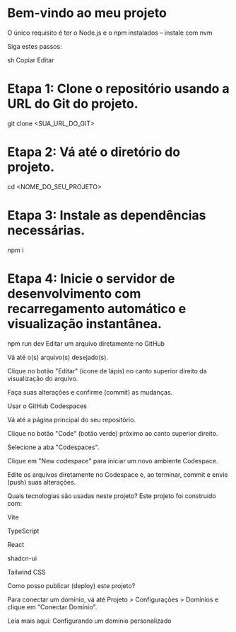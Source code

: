 # Bem-vindo ao meu projeto

O único requisito é ter o Node.js e o npm instalados – instale com nvm

Siga estes passos:

sh
Copiar
Editar
# Etapa 1: Clone o repositório usando a URL do Git do projeto.
git clone <SUA_URL_DO_GIT>

# Etapa 2: Vá até o diretório do projeto.
cd <NOME_DO_SEU_PROJETO>

# Etapa 3: Instale as dependências necessárias.
npm i

# Etapa 4: Inicie o servidor de desenvolvimento com recarregamento automático e visualização instantânea.
npm run dev
Editar um arquivo diretamente no GitHub

Vá até o(s) arquivo(s) desejado(s).

Clique no botão "Editar" (ícone de lápis) no canto superior direito da visualização do arquivo.

Faça suas alterações e confirme (commit) as mudanças.

Usar o GitHub Codespaces

Vá até a página principal do seu repositório.

Clique no botão "Code" (botão verde) próximo ao canto superior direito.

Selecione a aba "Codespaces".

Clique em "New codespace" para iniciar um novo ambiente Codespace.

Edite os arquivos diretamente no Codespace e, ao terminar, commit e envie (push) suas alterações.

Quais tecnologias são usadas neste projeto?
Este projeto foi construído com:

Vite

TypeScript

React

shadcn-ui

Tailwind CSS

Como posso publicar (deploy) este projeto?

Para conectar um domínio, vá até Projeto > Configurações > Domínios e clique em "Conectar Domínio".

Leia mais aqui: Configurando um domínio personalizado
